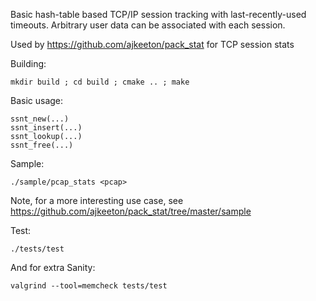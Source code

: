 
Basic hash-table based TCP/IP session tracking with last-recently-used timeouts. Arbitrary user data can be associated with each session.

Used by https://github.com/ajkeeton/pack_stat for TCP session stats

Building:

    mkdir build ; cd build ; cmake .. ; make
    
Basic usage:

    ssnt_new(...)
    ssnt_insert(...)
    ssnt_lookup(...)
    ssnt_free(...)
    
Sample:

    ./sample/pcap_stats <pcap>

Note, for a more interesting use case, see https://github.com/ajkeeton/pack_stat/tree/master/sample

Test:

    ./tests/test

And for extra Sanity:

    valgrind --tool=memcheck tests/test

